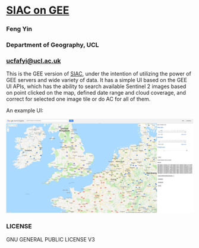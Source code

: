 # [SIAC on GEE](https://code.earthengine.google.com/f935562804c0cbde3195311e0cf719e3)
### Feng Yin
### Department of Geography, UCL
### ucfafyi@ucl.ac.uk

This is the GEE version of [SIAC](https://github.com/MarcYin/SIAC), under the intention of utilizing the power of GEE servers and wide variety of data. It has a simple UI based on the GEE UI APIs, which has the ability to search available Sentinel 2 images based on point clicked on the map, defined date range and cloud coverage, and correct for selected one image tile or do AC for all of them.

An example UI:

![SIAC_GEE_UI](SIAC_GEE_UI.png)  

### LICENSE
GNU GENERAL PUBLIC LICENSE V3

